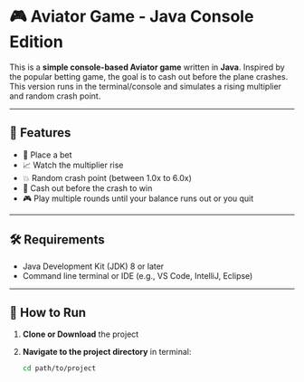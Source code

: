 # 🎮 Aviator Game - Java Console Edition

This is a **simple console-based Aviator game** written in **Java**. Inspired by the popular betting game, the goal is to cash out before the plane crashes. This version runs in the terminal/console and simulates a rising multiplier and random crash point.

---

## 📌 Features

- 💸 Place a bet
- 📈 Watch the multiplier rise
- 💥 Random crash point (between 1.0x to 6.0x)
- 🤑 Cash out before the crash to win
- 🎮 Play multiple rounds until your balance runs out or you quit

---

## 🛠 Requirements

- Java Development Kit (JDK) 8 or later
- Command line terminal or IDE (e.g., VS Code, IntelliJ, Eclipse)

---

## 🚀 How to Run

1. **Clone or Download** the project

2. **Navigate to the project directory** in terminal:
   ```bash
   cd path/to/project
